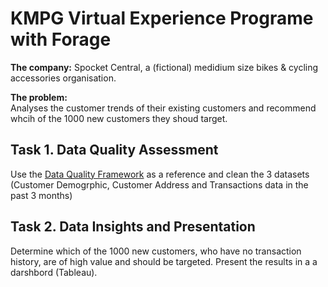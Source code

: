 # KMPG Virtual Experience Programe with Forage 
__The company:__
Spocket Central, a (fictional) medidium size bikes & cycling accessories organisation.

__The problem:__  
Analyses the customer trends of their existing customers and recommend whcih of the 1000 new customers they shoud target. 

## __Task 1. Data Quality Assessment__

Use the [Data Quality Framework](https://images.app.goo.gl/ezoZeFvVzoxqJw53A) as a reference and clean the 3 datasets (Customer Demogrphic, Customer Address and Transactions data in the past 3 months) 

## __Task 2. Data Insights and Presentation__
Determine which of the 1000 new customers, who have no transaction history, are of high value and should be targeted. Present the results in a a darshbord (Tableau).

